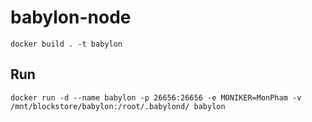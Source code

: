 # babylon-node

    docker build . -t babylon
## Run
    docker run -d --name babylon -p 26656:26656 -e MONIKER=MonPham -v /mnt/blockstore/babylon:/root/.babylond/ babylon
